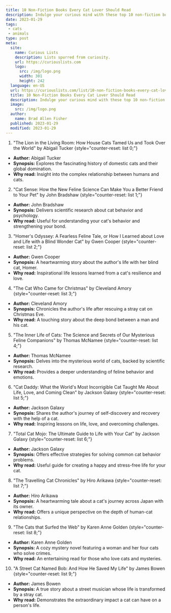 ```yaml
---
title: 10 Non-Fiction Books Every Cat Lover Should Read
description: Indulge your curious mind with these top 10 non-fiction books. Ideal for every cat lover, these reads offer heartwarming tales and intriguing feline facts.
date: 2023-01-29
tags:
 - cats
 - animals
type: post
meta:
  site:
    name: Curious Lists
    description: Lists spurred from curiosity.
    url: https://curiouslists.com
    logo:
      src: /img/logo.png
      width: 301
      height: 242
  language: en-US
  url: https://curiouslists.com/list/10-non-fiction-books-every-cat-lover-should-read
  title: 10 Non-Fiction Books Every Cat Lover Should Read
  description: Indulge your curious mind with these top 10 non-fiction books. Ideal for every cat lover, these reads offer heartwarming tales and intriguing feline facts.
  image:
    src: /img/logo.png
  author:
    name: Brad Allen Fisher
  published: 2023-01-29
  modified: 2023-01-29
---
```



1. "The Lion in the Living Room: How House Cats Tamed Us and Took Over the World" by Abigail Tucker {style="counter-reset: list 0;"}
  - **Author:** Abigail Tucker
  - **Synopsis:** Explores the fascinating history of domestic cats and their global domination.
  - **Why read:** Insight into the complex relationship between humans and cats.

2. "Cat Sense: How the New Feline Science Can Make You a Better Friend to Your Pet" by John Bradshaw {style="counter-reset: list 1;"}
  - **Author:** John Bradshaw
  - **Synopsis:** Delivers scientific research about cat behavior and psychology.
  - **Why read:** Useful for understanding your cat's behavior and strengthening your bond.

3. "Homer's Odyssey: A Fearless Feline Tale, or How I Learned about Love and Life with a Blind Wonder Cat" by Gwen Cooper {style="counter-reset: list 2;"}
  - **Author:** Gwen Cooper
  - **Synopsis:** A heartwarming story about the author's life with her blind cat, Homer.
  - **Why read:** Inspirational life lessons learned from a cat's resilience and love.

4. "The Cat Who Came for Christmas" by Cleveland Amory {style="counter-reset: list 3;"}
  - **Author:** Cleveland Amory
  - **Synopsis:** Chronicles the author's life after rescuing a stray cat on Christmas Eve.
  - **Why read:** A touching story about the deep bond between a man and his cat.

5. "The Inner Life of Cats: The Science and Secrets of Our Mysterious Feline Companions" by Thomas McNamee {style="counter-reset: list 4;"}
  - **Author:** Thomas McNamee
  - **Synopsis:** Delves into the mysterious world of cats, backed by scientific research.
  - **Why read:** Provides a deeper understanding of feline behavior and emotions.

6. "Cat Daddy: What the World's Most Incorrigible Cat Taught Me About Life, Love, and Coming Clean" by Jackson Galaxy {style="counter-reset: list 5;"}
  - **Author:** Jackson Galaxy
  - **Synopsis:** Shares the author's journey of self-discovery and recovery with the help of a cat.
  - **Why read:** Inspiring lessons on life, love, and overcoming challenges.

7. "Total Cat Mojo: The Ultimate Guide to Life with Your Cat" by Jackson Galaxy {style="counter-reset: list 6;"}
  - **Author:** Jackson Galaxy
  - **Synopsis:** Offers effective strategies for solving common cat behavior problems.
  - **Why read:** Useful guide for creating a happy and stress-free life for your cat.

8. "The Travelling Cat Chronicles" by Hiro Arikawa {style="counter-reset: list 7;"}
  - **Author:** Hiro Arikawa
  - **Synopsis:** A heartwarming tale about a cat's journey across Japan with its owner.
  - **Why read:** Offers a unique perspective on the depth of human-cat relationships.

9. "The Cats that Surfed the Web" by Karen Anne Golden {style="counter-reset: list 8;"}
  - **Author:** Karen Anne Golden
  - **Synopsis:** A cozy mystery novel featuring a woman and her four cats who solve crimes.
  - **Why read:** An entertaining read for those who love cats and mysteries.

10. "A Street Cat Named Bob: And How He Saved My Life" by James Bowen {style="counter-reset: list 9;"}
   - **Author:** James Bowen
   - **Synopsis:** A true story about a street musician whose life is transformed by a stray cat.
   - **Why read:** Demonstrates the extraordinary impact a cat can have on a person's life.